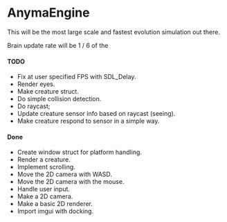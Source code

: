 # AnymaEngine 

This will be the most large scale and fastest evolution simulation out there. 

Brain update rate will be 1 / 6 of the 

#### TODO
- Fix at user specified FPS with SDL_Delay.
- Render eyes.
- Make creature struct.
- Do simple collision detection.
- Do raycast;
- Update creature sensor info based on raycast (seeing).
- Make creature respond to sensor in a simple way.

#### Done
- Create window struct for platform handling.
- Render a creature.
- Implement scrolling.
- Move the 2D camera with WASD.
- Move the 2D camera with the mouse.
- Handle user input.
- Make a 2D camera.
- Make a basic 2D renderer.
- Import imgui with docking.